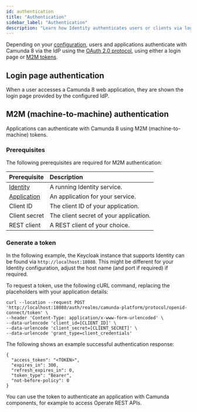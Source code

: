 ```yaml
---
id: authentication
title: "Authentication"
sidebar_label: "Authentication"
description: "Learn how Identity authenticates users or clients via log-in screen or M2M tokens."
---
```


Depending on your [configuration](/self-managed/components/management-identity/configuration/identity-configuration-overview.md), users and applications authenticate with Camunda 8 via the IdP using the [OAuth 2.0 protocol](https://oauth.net/2/), using either a login page or [M2M tokens](#m2m-machine-to-machine-authentication).

## Login page authentication

When a user accesses a Camunda 8 web application, they are shown the login page provided by the configured IdP.

## M2M (machine-to-machine) authentication

Applications can authenticate with Camunda 8 using M2M (machine-to-machine) tokens.

### Prerequisites

The following prerequisites are required for M2M authentication:

| Prerequisite                                                                                                       | Description                            |
| :----------------------------------------------------------------------------------------------------------------- | :------------------------------------- |
| [Identity](/self-managed/components/management-identity/what-is-identity.md)                                       | A running Identity service.            |
| [Application](/self-managed/components/management-identity/application-user-group-role-management/applications.md) | An application for your service.       |
| Client ID                                                                                                          | The client ID of your application.     |
| Client secret                                                                                                      | The client secret of your application. |
| REST client                                                                                                        | A REST client of your choice.          |

### Generate a token

In the following example, the Keycloak instance that supports Identity can be found via `http://localhost:18080`. This might be different for your Identity configuration, adjust the host name (and port if required) if required.

To request a token, use the following cURL command, replacing the placeholders with your application details:

```
curl --location --request POST 'http://localhost:18080/auth/realms/camunda-platform/protocol/openid-connect/token' \
--header 'Content-Type: application/x-www-form-urlencoded' \
--data-urlencode 'client_id=[CLIENT_ID]' \
--data-urlencode 'client_secret=[CLIENT_SECRET]' \
--data-urlencode 'grant_type=client_credentials'
```

The following shows an example successful authentication response:

```
{
  "access_token": "<TOKEN>",
  "expires_in": 300,
  "refresh_expires_in": 0,
  "token_type": "Bearer",
  "not-before-policy": 0
}
```

You can use the token to authenticate an application with Camunda components, for example to access Operate REST APIs.
